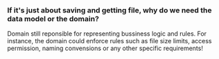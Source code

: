 ### If it's just about saving and getting file, why do we need the data model or the domain?
Domain still reponsible for representing bussiness logic and rules. For instance, the domain could enforce rules such as file size limits, access permission, naming convensions or any other specific requirements!